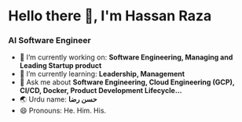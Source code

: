# Hello there 👋, I'm Hassan Raza

### AI Software Engineer

- 🔭 I’m currently working on: __Software Engineering, Managing and Leading Startup product__ 
- 🌱 I’m currently learning: __Leadership, Management__
- 💬 Ask me about __Software Engineering, Cloud Engineering (GCP), CI/CD, Docker, Product Development Lifecycle...__
- 🌏 Urdu name: __حسن رضا__
- 😄 Pronouns: He. Him. His.

<br/>
